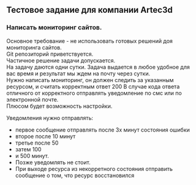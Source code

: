 ## Тестовое задание для компании Arteс3d 

### Написать мониторинг сайтов.
Основное требование - не использовать готовых решений доя мониторинга сайтов.  
Git репозиторий приветствуется.  
Частичное решение задачи допускается.  
На задачу даются одни сутки. Задача выдается в любое удобное для вас время и результат мы ждем на почту через сутки.  
Нужно написать мониторинг, он должен следить за указанным ресурсом, и считать корректным ответ 200
В случае кода ответа отличного от корректного отправлять уведомление по смс или по электронной почте.  
Плюсом будет возможность настройки.   

Уведомления нужно отправлять:  
- первое сообщение отправлять после 3х минут состояния ошибки  
- второе после 10 минут  
- третье после 50  
- затем 100  
- и 500 минут.  
- Позже уведомлять не стоит.  
- При выходе ресурса из некорретного состояния отправить сообщение о том, что ресурс восстановился
